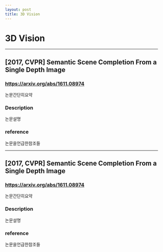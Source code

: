 ```yaml
---
layout: post
title: 3D Vision
---
```

3D Vision
=============

---
## **[2017, CVPR] Semantic Scene Completion From a Single Depth Image** 
### https://arxiv.org/abs/1611.08974
논문간단히요약  

### **Description**
논문설명

### **reference**
논문을언급한참조들

---
## **[2017, CVPR] Semantic Scene Completion From a Single Depth Image** 
### https://arxiv.org/abs/1611.08974
논문간단히요약

### **Description**
논문설명

### **reference**
논문을언급한참조들

